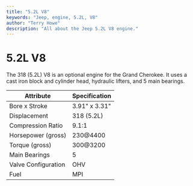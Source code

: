 ```yaml
---
title: "5.2L V8"
keywords: "Jeep, engine, 5.2L, V8"
author: "Terry Howe"
description: "All about the Jeep 5.2L V8 engine."
---
```

# 5.2L V8

The 318 (5.2L) V8 is an optional engine for the Grand Cherokee. It uses a cast iron block and cylinder head, hydraulic lifters, and 5 main bearings.

| Attribute           | Specification |
|---------------------|---------------|
| Bore x Stroke       | 3.91" x 3.31" |
| Displacement        | 318 (5.2L)    |
| Compression Ratio   | 9.1:1         |
| Horsepower (gross)  | 230@4400      |
| Torque (gross)      | 300@3200      |
| Main Bearings       | 5             |
| Valve Configuration | OHV           |
| Fuel                | MPI           |
